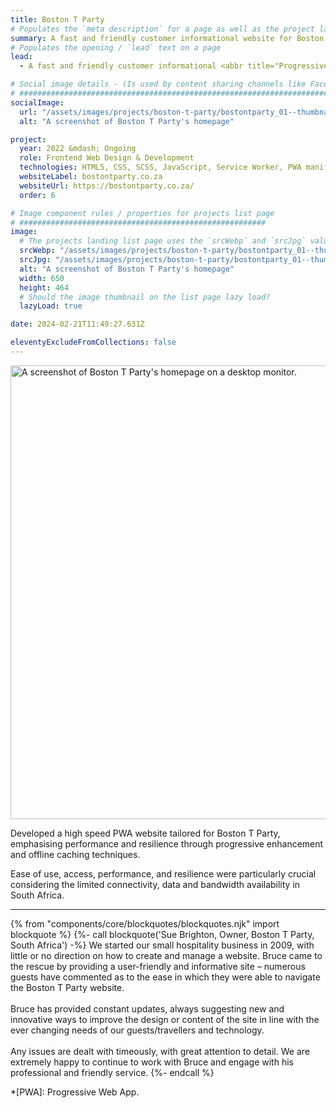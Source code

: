 ```yaml
---
title: Boston T Party
# Populates the `meta description` for a page as well as the project landing page project-specific summary
summary: A fast and friendly customer informational website for Boston T Party's hospitality in South Africa.
# Populates the opening / `lead` text on a page
lead:
  - A fast and friendly customer informational <abbr title="Progressive Web App.">PWA</abbr> website for Boston T Party's hospitality business in South Africa.

# Social image details - (Is used by content sharing channels like Facebook, Twitter, WhatsApp, LinkedIn, RSS readers etc.)
# ##########################################################################################################################
socialImage:
  url: "/assets/images/projects/boston-t-party/bostontparty_01--thumbnail.jpg"
  alt: "A screenshot of Boston T Party's homepage"

project:
  year: 2022 &mdash; Ongoing
  role: Frontend Web Design & Development
  technologies: HTML5, CSS, SCSS, JavaScript, Service Worker, PWA manifest, Eleventy, Nunjucks, Jest, Rollup.js, Node.js, GitHub, Netlify, Photoshop.
  websiteLabel: bostontparty.co.za
  websiteUrl: https://bostontparty.co.za/
  order: 6

# Image component rules / properties for projects list page
# #######################################################
image:
  # The projects landing list page uses the `srcWebp` and `srcJpg` values
  srcWebp: "/assets/images/projects/boston-t-party/bostontparty_01--thumbnail.webp"
  srcJpg: "/assets/images/projects/boston-t-party/bostontparty_01--thumbnail.jpg"
  alt: "A screenshot of Boston T Party's homepage"
  width: 650
  height: 464
  # Should the image thumbnail on the list page lazy load?
  lazyLoad: true

date: 2024-02-21T11:49:27.631Z

eleventyExcludeFromCollections: false
---
```


<picture>
  <source srcset="/assets/images/projects/boston-t-party/bostontparty-homepage--lg-screen_01.webp" type="image/webp" media="(min-width: 768px)">
  <img src="/assets/images/projects/boston-t-party/bostontparty-homepage--sml-screen_01.webp" width="1068" height="726" alt="A screenshot of Boston T Party's homepage on a desktop monitor." loading="lazy" decoding="async">
</picture>

Developed a high speed PWA website tailored for Boston T Party, emphasising performance and resilience through progressive enhancement and offline caching techniques.

Ease of use, access, performance, and resilience were particularly crucial considering the limited connectivity, data and bandwidth availability in South Africa.

---
{% from "components/core/blockquotes/blockquotes.njk" import blockquote %}
{%- call blockquote('Sue Brighton, Owner, Boston T Party, South Africa') -%}
  We started our small hospitality business in 2009, with little or no direction on how to create and manage a website. Bruce came to the rescue by providing a user-friendly and informative site – numerous guests have commented as to the ease in which they were able to navigate the Boston T Party website.<br><br>
  Bruce has provided constant updates, always suggesting new and innovative ways to improve the design or content of the site in line with the ever changing needs of our guests/travellers and technology.<br><br>
  Any issues are dealt with timeously, with great attention to detail. We are extremely happy to continue to work with Bruce and engage with his professional and friendly service.
{%- endcall %}

*[PWA]: Progressive Web App.
